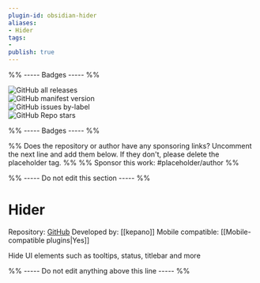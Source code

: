```yaml
---
plugin-id: obsidian-hider
aliases:
- Hider
tags: 
- 
publish: true
---
```


%% ----- Badges ----- %%

![GitHub all releases](https://img.shields.io/github/downloads/kepano/obsidian-hider/total?color=573E7A&logo=github&style=for-the-badge)   
![GitHub manifest version](https://img.shields.io/github/manifest-json/v/kepano/obsidian-hider?color=573E7A&logo=github&style=for-the-badge)   
![GitHub issues by-label](https://img.shields.io/github/issues/kepano/obsidian-hider/help%20wanted?color=573E7A&logo=github&style=for-the-badge)   
![GitHub Repo stars](https://img.shields.io/github/stars/kepano/obsidian-hider?color=573E7A&logo=github&style=for-the-badge)

%% ----- Badges ----- %%

%% Does the repository or author have any sponsoring links? Uncomment the next line and add them below. If they don't, please delete the placeholder tag. %%
%% Sponsor this work: #placeholder/author %%

%% ----- Do not edit this section ----- %%

# Hider

Repository: [GitHub](https://github.com/kepano/obsidian-hider)
Developed by: [[kepano]]
Mobile compatible: [[Mobile-compatible plugins|Yes]]

Hide UI elements such as tooltips, status, titlebar and more

%% ----- Do not edit anything above this line ----- %% 

